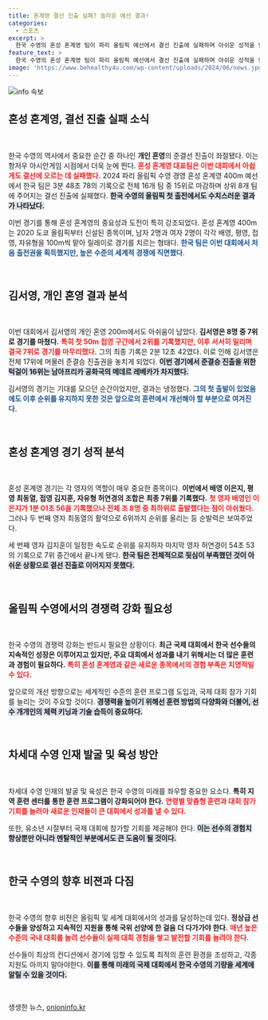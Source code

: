 ```yaml
---
title: 혼계영 결선 진출 실패? 놀라운 예선 결과!
categories:
  - 스포츠
excerpt: >
  한국 수영의 혼성 혼계영 팀이 파리 올림픽 예선에서 결선 진출에 실패하며 아쉬운 성적을 남겼다. 김서영은 개인혼영에서도 7위에 머물러 준결선을 놓쳤다. 한국 수영의 도전이 더욱 빛나길 바라는 마음이 간절하다!
feature_text: >
  한국 수영의 혼성 혼계영 팀이 파리 올림픽 예선에서 결선 진출에 실패하며 아쉬운 성적을 남겼다. 김서영은 개인혼영에서도 7위에 머물러 준결선을 놓쳤다. 한국 수영의 도전이 더욱 빛나길 바라는 마음이 간절하다!
image: 'https://www.behealthy4u.com/wp-content/uploads/2024/06/news.jpg'
---
```


<p><img src="https://www.behealthy4u.com/wp-content/uploads/2024/06/news.jpg" alt="info 속보" /></p>

<h2 data-ke-size="size26">혼성 혼계영, 결선 진출 실패 소식</h2>

<p data-ke-size="size16">&nbsp;</p>

<p>한국 수영의 역사에서 중요한 순간 중 하나인 <b>개인 혼영</b>의 준결선 진출이 좌절됐다. 이는 항저우 아시안게임 시점에서 더욱 눈에 띈다. <b><span style="color: #ee2323;">혼성 혼계영 대표팀은 이번 대회에서 아쉽게도 결선에 오르는 데 실패했다.</span></b> 2024 파리 올림픽 수영 경영 혼성 혼계영 400m 예선에서 한국 팀은 3분 48초 78의 기록으로 전체 16개 팀 중 15위로 마감하며 상위 8개 팀에 주어지는 결선 진출에 실패했다. <b><span style="background-color: #21538527;">한국 수영의 올림픽 첫 출전에서도 수치스러운 결과가 나타났다.</span></b> </p>

<p>이번 경기를 통해 혼성 혼계영의 중요성과 도전이 특히 강조되었다. 혼성 혼계영 400m는 2020 도쿄 올림픽부터 신설된 종목이며, 남자 2명과 여자 2명이 각각 배영, 평영, 접영, 자유형을 100m씩 맡아 릴레이로 경기를 치르는 형태다. <b><span style="color: #1a5490;">한국 팀은 이번 대회에서 처음 출전권을 획득했지만, 높은 수준의 세계적 경쟁에 직면했다.</span></b></p>

<p data-ke-size="size16">&nbsp;</p>

<h2 data-ke-size="size26">김서영, 개인 혼영 결과 분석</h2>

<p data-ke-size="size16">&nbsp;</p>

<p>이번 대회에서 김서영의 개인 혼영 200m에서도 아쉬움이 남았다. <b>김서영은 8명 중 7위로 경기를 마쳤다.</b> <b><span style="color: #ee2323;">특히 첫 50m 접영 구간에서 2위를 기록했지만, 이후 서서히 밀리며 결국 7위로 경기를 마무리했다.</span></b> 그의 최종 기록은 2분 12초 42였다. 이로 인해 김서영은 전체 17위에 머물러 준결승 진출권을 놓치게 되었다. <b><span style="background-color: #21538527;">이번 경기에서 준결승 진출을 위한 턱걸이 16위는 남아프리카 공화국의 메데르 레베카가 차지했다.</span></b> </p>

<p>김서영의 경기는 기대를 모으던 순간이었지만, 결과는 냉정했다. <b><span style="color: #1a5490;">그의 첫 출발이 있었음에도 이후 순위를 유지하지 못한 것은 앞으로의 훈련에서 개선해야 할 부분으로 여겨진다.</span></b> </p>

<p data-ke-size="size16">&nbsp;</p>

<h2 data-ke-size="size26">혼성 혼계영 경기 성적 분석</h2>

<p data-ke-size="size16">&nbsp;</p>

<p>혼성 혼계영 경기는 각 영자의 역할이 매우 중요한 종목이다. <b>이번에서 배영 이은지, 평영 최동열, 접영 김지훈, 자유형 허연경의 조합은 최종 7위를 기록했다.</b> <b><span style="color: #ee2323;">첫 영자 배영인 이은지가 1분 01초 56을 기록했으나 전체 조 8명 중 최하위로 출발했다는 점이 아쉬웠다.</span></b> 그러나 두 번째 영자 최동열의 활약으로 6위까지 순위를 올리는 등 순발력은 보여주었다. </p>

<p>세 번째 영자 김지훈이 일정한 속도로 순위를 유지하자 마지막 영자 허연경이 54초 53의 기록으로 7위 중간에서 끝나게 됐다. <b><span style="background-color: #21538527;">한국 팀은 전체적으로 뒷심이 부족했던 것이 아쉬운 상황으로 결선 진출로 이어지지 못했다.</span></b></p>

<p data-ke-size="size16">&nbsp;</p>

<h2 data-ke-size="size26">올림픽 수영에서의 경쟁력 강화 필요성</h2>

<p data-ke-size="size16">&nbsp;</p>

<p>한국 수영의 경쟁력 강화는 반드시 필요한 상황이다. <b>최근 국제 대회에서 한국 선수들의 지속적인 성장은 이루어지고 있지만, 주요 대회에서 성과를 내기 위해서는 더 많은 훈련과 경험이 필요하다.</b> <b><span style="color: #ee2323;">특히 혼성 혼계영과 같은 새로운 종목에서의 경험 부족은 치명적일 수 있다.</span></b> </p>

<p>앞으로의 개선 방향으로는 세계적인 수준의 훈련 프로그램 도입과, 국제 대회 참가 기회를 늘리는 것이 주요할 것이다. <b><span style="background-color: #21538527;">경쟁력을 높이기 위해선 훈련 방법의 다양화와 더불어, 선수 개개인의 체력 키닝과 기술 습득이 중요하다.</span></b> </p>

<p data-ke-size="size16">&nbsp;</p>

<h2 data-ke-size="size26">차세대 수영 인재 발굴 및 육성 방안</h2>

<p data-ke-size="size16">&nbsp;</p>

<p>차세대 수영 인재의 발굴 및 육성은 한국 수영의 미래를 좌우할 중요한 요소다. <b>특히 지역 훈련 센터를 통한 훈련 프로그램이 강화되어야 한다.</b> <b><span style="color: #ee2323;">연령별 맞춤형 훈련과 대회 참가 기회를 늘려야 새로운 인재들이 큰 대회에서 성과를 낼 수 있다.</span></b> </p>

<p>또한, 유소년 시절부터 국제 대회에 참가할 기회를 제공해야 한다. <b><span style="background-color: #21538527;">이는 선수의 경험치 향상뿐만 아니라 멘탈적인 부분에서도 큰 도움이 될 것이다.</span></b> </p>

<p data-ke-size="size16">&nbsp;</p>

<h2 data-ke-size="size26">한국 수영의 향후 비젼과 다짐</h2>

<p data-ke-size="size16">&nbsp;</p>

<p>한국 수영의 향후 비젼은 올림픽 및 세계 대회에서의 성과를 달성하는데 있다. <b>정상급 선수들을 양성하고 지속적인 지원을 통해 국위 선양에 한 걸음 더 다가가야 한다.</b> <b><span style="color: #ee2323;">매년 높은 수준의 국내 대회를 늘려 선수들이 실제 대회 경험을 쌓고 발전할 기회를 늘려야 한다.</span></b> </p>

<p>선수들이 최상의 컨디션에서 경기에 임할 수 있도록 최적의 훈련 환경을 조성하고, 각종 지원도 아끼지 말아야한다. <b><span style="background-color: #21538527;">이를 통해 미래의 국제 대회에서 한국 수영의 기량을 세계에 알릴 수 있을 것이다.</span></b> </p>

<p data-ke-size="size16">&nbsp;</p>
생생한 뉴스, <a href="https://onioninfo.kr" rel="dofollow">onioninfo.kr</a>


